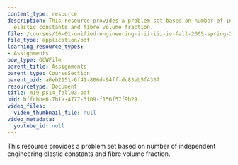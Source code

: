 ```yaml
---
content_type: resource
description: This resource provides a problem set based on number of independent engineering
  elastic constants and fibre volume fraction.
file: /courses/16-01-unified-engineering-i-ii-iii-iv-fall-2005-spring-2006/bffcbbe67b1a47773f09f156f57f9b29_m19_ps14_fall03.pdf
file_type: application/pdf
learning_resource_types:
- Assignments
ocw_type: OCWFile
parent_title: Assignments
parent_type: CourseSection
parent_uid: a6eb2151-6f41-806d-94ff-dc83eb5f4337
resourcetype: Document
title: m19_ps14_fall03.pdf
uid: bffcbbe6-7b1a-4777-3f09-f156f57f9b29
video_files:
  video_thumbnail_file: null
video_metadata:
  youtube_id: null
---
```

This resource provides a problem set based on number of independent engineering elastic constants and fibre volume fraction.

